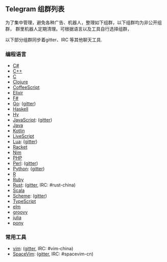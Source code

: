 ## Telegram 组群列表

为了集中管理，避免各种广告、机器人，整理如下组群，以下组群均为非公开组群，
群里机器人定期清理。可根据语言以及工具自行选择组群，

以下部分组群同步着gitter、IRC 等其他聊天工具.

### 编程语言

- [C#](https://t.me/joinchat/EazwPxRKe5Mzc6GFKGsPWw)
- [C++](https://t.me/joinchat/EazwPxTwwfO_dXpTteyXOA)
- [C](https://t.me/joinchat/EazwPxOFtl9_dpkQdor1gw)
- [Clojure](https://t.me/joinchat/EazwPxNoCKTJ5rz_BrEtiw)
- [CoffeeScript](https://t.me/joinchat/EazwPxVvES3qIV15t3vNtg)
- [Elixir](https://t.me/joinchat/EazwPxu4Kv6r-sRkSAjNWA)
- [F#](https://t.me/joinchat/EazwPxXwge6h5H4Pm4noJQ)
- [Go](https://t.me/joinchat/EazwPxZ-6SjxeEtr9M9jAg): ([gitter](https://gitter.im/SpaceVim/golang-cn))
- [Haskell](https://t.me/joinchat/EazwPw9N4rVq-IVfTik9kA)
- [Hy](https://t.me/joinchat/EazwPxUbRjUp_9u2_O4YjA)
- [JavaScript](https://t.me/joinchat/EazwPxJt2cZ3nL05k1o51A): ([gitter](https://gitter.im/SpaceVim/JavaScript-cn))
- [Java](https://t.me/joinchat/EazwPxdwgArMZi1S-rlavA)
- [Kotlin](https://t.me/joinchat/EazwPxevphBevqj14rNl-w)
- [LiveScript](https://t.me/joinchat/EazwPxQNQ7D7u6po7d1z9w)
- [Lua](https://t.me/joinchat/EazwP0YHwMnI6cGGfMErUg): ([gitter](https://gitter.im/SpaceVim/Lua-cn))
- [Racket](https://t.me/joinchat/EazwPxWtSvlBL_OfKOhv4g)
- [Nim](https://t.me/joinchat/EazwPxNNj_nCRlgMSQCNFA)
- [PHP](https://t.me/joinchat/EazwPxt-m76BYpJYCYkf-Q)
- [Perl](https://t.me/joinchat/EazwPxyC0GF2ah8326d9-w): ([gitter](https://gitter.im/SpaceVim/perl-cn))
- [Python](https://t.me/joinchat/EazwPxs7z65GrkYGPJFtyA): ([gitter](https://gitter.im/SpaceVim/Python-cn))
- [R](https://t.me/joinchat/EazwPxMxLainsmFhw9vNHQ)
- [Ruby](https://t.me/joinchat/EazwPxrim7Lw2ZlLoMdrEg)
- [Rust](https://t.me/joinchat/EazwPxlQXAG_QRgZ8tpJAg): ([gitter](https://gitter.im/rust-china/community), IRC: #rust-china)
- [Scala](https://t.me/joinchat/EazwPxXDisTT4nzTJAIO6g)
- [Scheme](https://t.me/joinchat/EazwPxX86flKkpaX-j6SXg): ([gitter](https://gitter.im/SpaceVim/Scheme-cn))
- [TypeScript](https://t.me/joinchat/EazwPxoll2H6vWNS8TM1Bg)
- [elm](https://t.me/joinchat/EazwPxeoHnV9OLJ1HDjxjQ)
- [groovy](https://t.me/joinchat/EazwPxWczVDLjYzjLNc1Hw)
- [julia](https://t.me/joinchat/EazwPw_DyObgvlef3B0l-w)
- [pony](https://t.me/joinchat/EazwPxYdRVxCamcSBG_Mtg)

### 常用工具

- [vim](https://t.me/joinchat/EazwP0N3KINfUyiZQt-UQg): ([gitter](https://gitter.im/vim-china/Lobby), IRC: #vim-china)
- [SpaceVim](https://t.me/SpaceVim_CN): ([gitter](https://gitter.im/SpaceVim/cn), IRC: #spacevim-cn)
